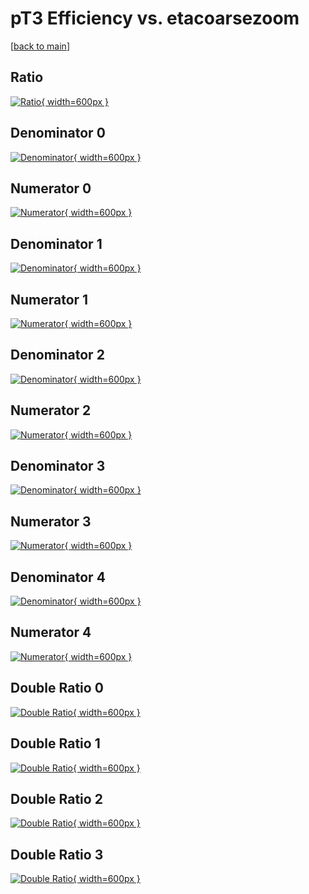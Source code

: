 # pT3 Efficiency vs. etacoarsezoom

[[back to main](./)]



## Ratio

[![Ratio](../mtv/var/pT3_base_11_1_eff_etacoarsezoom.png){ width=600px }](../mtv/var/pT3_base_11_1_eff_etacoarsezoom.pdf)

## Denominator 0

[![Denominator](../mtv/den/pT3_base_11_1_eff_etacoarsezoom_den0.png){ width=600px }](../mtv/den/pT3_base_11_1_eff_etacoarsezoom_den0.pdf)

## Numerator 0

[![Numerator](../mtv/num/pT3_base_11_1_eff_etacoarsezoom_num0.png){ width=600px }](../mtv/num/pT3_base_11_1_eff_etacoarsezoom_num0.pdf)

## Denominator 1

[![Denominator](../mtv/den/pT3_base_11_1_eff_etacoarsezoom_den1.png){ width=600px }](../mtv/den/pT3_base_11_1_eff_etacoarsezoom_den1.pdf)

## Numerator 1

[![Numerator](../mtv/num/pT3_base_11_1_eff_etacoarsezoom_num1.png){ width=600px }](../mtv/num/pT3_base_11_1_eff_etacoarsezoom_num1.pdf)

## Denominator 2

[![Denominator](../mtv/den/pT3_base_11_1_eff_etacoarsezoom_den2.png){ width=600px }](../mtv/den/pT3_base_11_1_eff_etacoarsezoom_den2.pdf)

## Numerator 2

[![Numerator](../mtv/num/pT3_base_11_1_eff_etacoarsezoom_num2.png){ width=600px }](../mtv/num/pT3_base_11_1_eff_etacoarsezoom_num2.pdf)

## Denominator 3

[![Denominator](../mtv/den/pT3_base_11_1_eff_etacoarsezoom_den3.png){ width=600px }](../mtv/den/pT3_base_11_1_eff_etacoarsezoom_den3.pdf)

## Numerator 3

[![Numerator](../mtv/num/pT3_base_11_1_eff_etacoarsezoom_num3.png){ width=600px }](../mtv/num/pT3_base_11_1_eff_etacoarsezoom_num3.pdf)

## Denominator 4

[![Denominator](../mtv/den/pT3_base_11_1_eff_etacoarsezoom_den4.png){ width=600px }](../mtv/den/pT3_base_11_1_eff_etacoarsezoom_den4.pdf)

## Numerator 4

[![Numerator](../mtv/num/pT3_base_11_1_eff_etacoarsezoom_num4.png){ width=600px }](../mtv/num/pT3_base_11_1_eff_etacoarsezoom_num4.pdf)

## Double Ratio 0

[![Double Ratio](../mtv/ratio/pT3_base_11_1_eff_etacoarsezoom_ratio0.png){ width=600px }](../mtv/ratio/pT3_base_11_1_eff_etacoarsezoom_ratio0.pdf)

## Double Ratio 1

[![Double Ratio](../mtv/ratio/pT3_base_11_1_eff_etacoarsezoom_ratio1.png){ width=600px }](../mtv/ratio/pT3_base_11_1_eff_etacoarsezoom_ratio1.pdf)

## Double Ratio 2

[![Double Ratio](../mtv/ratio/pT3_base_11_1_eff_etacoarsezoom_ratio2.png){ width=600px }](../mtv/ratio/pT3_base_11_1_eff_etacoarsezoom_ratio2.pdf)

## Double Ratio 3

[![Double Ratio](../mtv/ratio/pT3_base_11_1_eff_etacoarsezoom_ratio3.png){ width=600px }](../mtv/ratio/pT3_base_11_1_eff_etacoarsezoom_ratio3.pdf)

